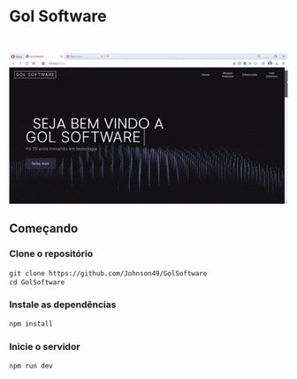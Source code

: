 # Gol Software

<br>

<p align="center">
 <img width="600" src="https://github.com/Johnson49/reformulado-o-site-da-Gol-Software/blob/main/src/assets/img/gif.gif">
</p>


## Começando

### Clone o repositório

```shell
git clone https://github.com/Johnson49/GolSoftware
cd GolSoftware
```

### Instale as dependências

```javascript
npm install
```

### Inicie o servidor

```javascript
npm run dev
```
